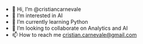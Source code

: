 - 👋 Hi, I’m @cristiancarnevale
- 👀 I’m interested in AI
- 🌱 I’m currently learning Python
- 💞️ I’m looking to collaborate on Analytics and AI
- 📫 How to reach me cristian.carnevale@gmail.com

<!---
cristiancarnevale/cristiancarnevale is a ✨ special ✨ repository because its `README.md` (this file) appears on your GitHub profile.
You can click the Preview link to take a look at your changes.
--->
